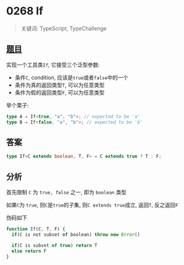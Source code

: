 # 0268 If

> 关键词: TypeScript, TypeChallenge

## [题目](https://github.com/type-challenges/type-challenges/blob/master/questions/268-easy-if/README.md)

实现一个工具类`If`, 它接受三个泛型参数:

- 条件`C`, condition, 应该是`true`或者`false`中的一个
- 条件为真的返回类型`T`, 可以为任意类型
- 条件为假的返回类型`F`, 可以为任意类型

举个栗子:

```ts
type A = If<true, "a", "b">; // expected to be 'a'
type B = If<false, "a", "b">; // expected to be 'b'
```

## 答案

```ts
type If<C extends boolean, T, F> = C extends true ? T : F;
```

## 分析

首先限制 `C` 为 `true, false` 之一, 即为 `boolean` 类型

如果`C`为 `true`, 则`C`是`true`的子集, 则`C extends true`成立, 返回`T`, 反之返回`F`

伪码如下

```js
function If(C, T, F) {
  if(C is not subset of boolean) throw new Error()

  if(C is subset of true) return T
  else return F
}
```
